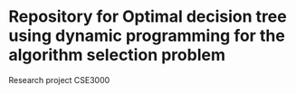 # Repository for Optimal decision tree using dynamic programming for the algorithm selection problem 
Research project CSE3000
